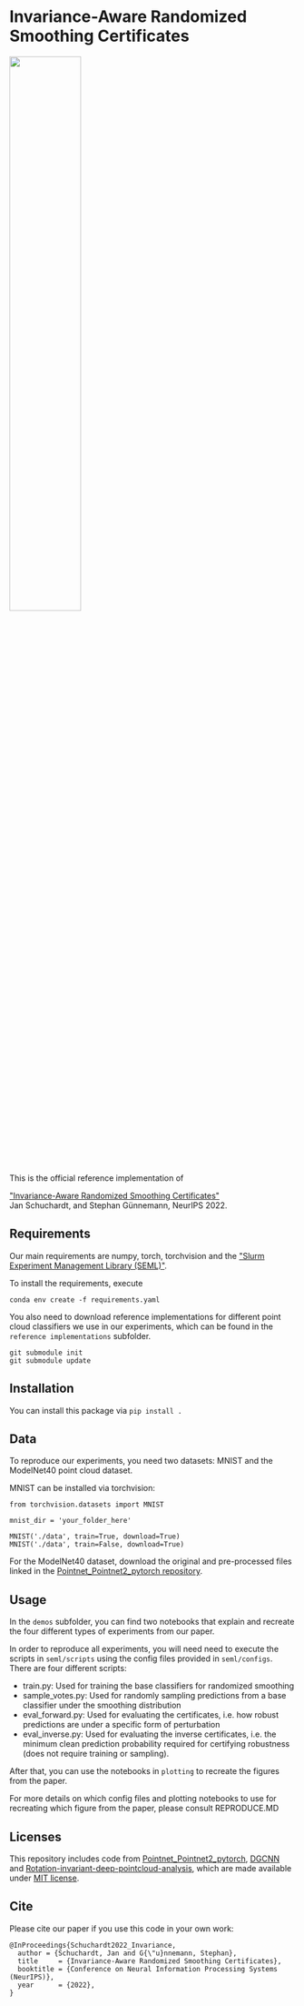 # Invariance-Aware Randomized Smoothing Certificates

<p align="left">
<img src="https://www.cs.cit.tum.de/fileadmin/_processed_/3/e/csm_invariance_main_fig_7a0b96296c.png", width="50%">

This is the official reference implementation of 

["Invariance-Aware Randomized Smoothing Certificates"](https://openreview.net/forum?id=5TfqL2gWdV9)  
Jan Schuchardt, and Stephan Günnemann, NeurIPS 2022.

## Requirements
Our main requirements are numpy, torch, torchvision and the ["Slurm Experiment Management Library (SEML)"](https://github.com/TUM-DAML/seml).

To install the requirements, execute
```
conda env create -f requirements.yaml
```

You also need to download reference implementations for different point cloud classifiers we use in our experiments,
which can be found in the `reference implementations` subfolder.
```
git submodule init
git submodule update
```

## Installation
You can install this package via `pip install .`

## Data
To reproduce our experiments, you need two datasets: MNIST and the ModelNet40 point cloud dataset.

MNIST can be installed via torchvision:
```
from torchvision.datasets import MNIST

mnist_dir = 'your_folder_here'

MNIST('./data', train=True, download=True)
MNIST('./data', train=False, download=True)
```

For the ModelNet40 dataset, download the original and pre-processed files linked in the [Pointnet_Pointnet2_pytorch repository](https://github.com/yanx27/Pointnet_Pointnet2_pytorch).

## Usage
In the `demos` subfolder, you can find two notebooks that explain and recreate the four different types of experiments from our paper.

In order to reproduce all experiments, you will need need to execute the scripts in `seml/scripts` using the config files provided
in `seml/configs`.  
There are four different scripts:
* train.py: Used for training the base classifiers for randomized smoothing
* sample_votes.py: Used for randomly sampling predictions from a base classifier under the smoothing distribution
* eval_forward.py: Used for evaluating the certificates, i.e. how robust predictions are under a specific form of perturbation
* eval_inverse.py: Used for evaluating the inverse certificates, i.e. the minimum clean prediction probability required for certifying robustness (does not require training or sampling).

After that, you can use the notebooks in `plotting` to recreate the figures from the paper.

For more details on which config files and plotting notebooks to use for recreating which figure from the paper, please consult REPRODUCE.MD

## Licenses

This repository includes code from [Pointnet_Pointnet2_pytorch](https://github.com/yanx27/Pointnet_Pointnet2_pytorch), [DGCNN](https://github.com/WangYueFt/dgcnn) and 
[Rotation-invariant-deep-pointcloud-analysis](https://github.com/SILI1994/rotation-invariant-pointcloud-analysis), which are made available under [MIT license](https://opensource.org/licenses/MIT).


## Cite
Please cite our paper if you use this code in your own work:

```
@InProceedings{Schuchardt2022_Invariance,
  author = {Schuchardt, Jan and G{\"u}nnemann, Stephan},
  title     = {Invariance-Aware Randomized Smoothing Certificates},
  booktitle = {Conference on Neural Information Processing Systems (NeurIPS)},
  year      = {2022},
}
```
